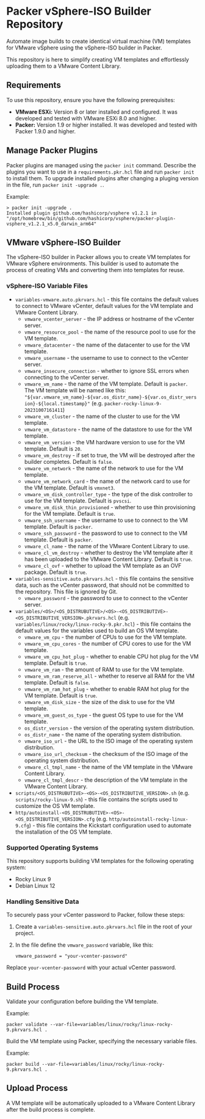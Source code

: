 # Packer vSphere-ISO Builder Repository

Automate image builds to create identical virtual machine (VM) templates for VMware vSphere using the vSphere-ISO builder in Packer.

This repository is here to simplify creating VM templates and effortlessly uploading them to a VMware Content Library.

## Requirements

To use this repository, ensure you have the following prerequisites:

- **VMware ESXi:** Version 8 or later installed and configured. It was developed and tested with VMware ESXi 8.0 and higher.
- **Packer:** Version 1.9 or higher installed. It was developed and tested with Packer 1.9.0 and higher.

## Manage Packer Plugins

Packer plugins are managed using the `packer init` command. Describe the plugins you want to use in a `requirements.pkr.hcl` file and run `packer init` to install them. To upgrade installed  plugins after changing a pluging version in the file, run `packer init -upgrade .`.

Example:

```shell
> packer init -upgrade .
Installed plugin github.com/hashicorp/vsphere v1.2.1 in "/opt/homebrew/bin/github.com/hashicorp/vsphere/packer-plugin-vsphere_v1.2.1_x5.0_darwin_arm64"
```

## VMware vSphere-ISO Builder

The vSphere-ISO builder in Packer allows you to create VM templates for VMware vSphere environments. This builder is used to automate the process of creating VMs and converting them into templates for reuse.

### vSphere-ISO Variable Files

- `variables-vmware.auto.pkrvars.hcl` - this file contains the default values to connect to VMware vCenter, default values for the VM template and VMware Content Library.
  - `vmware_vcenter_server` - the IP address or hostname of the vCenter server.
  - `vmware_resource_pool` - the name of the resource pool to use for the VM template.
  - `vmware_datacenter` - the name of the datacenter to use for the VM template.
  - `vmware_username` - the username to use to connect to the vCenter server.
  - `vmware_insecure_connection` - whether to ignore SSL errors when connecting to the vCenter server.
  - `vmware_vm_name` - the name of the VM template. Default is `packer`. The VM template will be named like this: `"${var.vmware_vm_name}-${var.os_distr_name}-${var.os_distr_version}-${local.timestamp}"` (e.g. `packer-rocky-linux-9-20231007161411`)
  - `vmware_vm_cluster` - the name of the cluster to use for the VM template.
  - `vmware_vm_datastore` - the name of the datastore to use for the VM template.
  - `vmware_vm_version` - the VM hardware version to use for the VM template. Default is `20`.
  - `vmware_vm_destroy` - if set to true, the VM will be destroyed after the builder completes. Default is `false`.
  - `vmware_vm_network` - the name of the network to use for the VM template.
  - `vmware_vm_network_card` - the name of the network card to use for the VM template. Default is `vmxnet3`.
  - `vmware_vm_disk_controller_type` - the type of the disk controller to use for the VM template. Default is `pvscsi`.
  - `vmware_vm_disk_thin_provisioned` - whether to use thin provisioning for the VM template. Default is `true`.
  - `vmware_ssh_username` - the username to use to connect to the VM template. Default is `packer`.
  - `vmware_ssh_password` - the password to use to connect to the VM template. Default is `packer`.
  - `vmware_cl_name` - the name of the VMware Content Library to use.
  - `vmware_cl_vm_destroy` - whether to destroy the VM template after it has been uploaded to the VMware Content Library. Default is `true`.
  - `vmware_cl_ovf` - whether to upload the VM template as an OVF package. Default is `true`.
- `variables-sensitive.auto.pkrvars.hcl` - this file contains the sensitive data, such as the vCenter password, that should not be committed to the repository. This file is ignored by Git.
  - `vmware_password` - the password to use to connect to the vCenter server.
- `variables/<OS>/<OS_DISTRUBUTIVE>/<OS>-<OS_DISTRIBUTIVE>-<OS_DISTRIBUTIVE_VERSION>.pkrvars.hcl` (e.g. `variables/linux/rocky/linux-rocky-9.pkr.hcl`) - this file contains the default values for the variables used to build an OS VM template.
  - `vmware_vm_cpu` - the number of CPUs to use for the VM template.
  - `vmware_vm_cpu_cores` - the number of CPU cores to use for the VM template.
  - `vmware_vm_cpu_hot_plug` - whether to enable CPU hot plug for the VM template. Default is `true`.
  - `vmware_vm_ram` - the amount of RAM to use for the VM template.
  - `vmware_vm_ram_reserve_all` - whether to reserve all RAM for the VM template. Default is `false`.
  - `vmware_vm_ram_hot_plug` - whether to enable RAM hot plug for the VM template. Default is `true`.
  - `vmware_vm_disk_size` - the size of the disk to use for the VM template.
  - `vmware_vm_guest_os_type` - the guest OS type to use for the VM template.
  - `os_distr_version` - the version of the operating system distribution.
  - `os_distr_name` - the name of the operating system distribution.
  - `vmware_iso_url` - the URL to the ISO image of the operating system distribution.
  - `vmware_iso_url_checksum` - the checksum of the ISO image of the operating system distribution.
  - `vmware_cl_tmpl_name` - the name of the VM template in the VMware Content Library.
  - `vmware_cl_tmpl_descr` - the description of the VM template in the VMware Content Library.
- `scripts/<OS_DISTRUBUTIVE>-<OS>-<OS_DISTRIBUTIVE_VERSION>.sh` (e.g. `scripts/rocky-linux-9.sh`) - this file contains the scripts used to customize the OS VM template.
- `http/autoinstall-<OS_DISTRUBUTIVE>-<OS>-<OS_DISTRIBUTIVE_VERSION>.cfg` (e.g. `http/autoinstall-rocky-linux-9.cfg`) - this file contains the Kickstart configuration used to automate the installation of the OS VM template.

### Supported Operating Systems

This repository supports building VM templates for the following operating system:

- Rocky Linux 9
- Debian Linux 12

### Handling Sensitive Data

To securely pass your vCenter password to Packer, follow these steps:

1. Create a `variables-sensitive.auto.pkrvars.hcl` file in the root of your project.
2. In the file define the `vmware_password` variable, like this:

   ```hcl
   vmware_password = "your-vcenter-password"
   ```

Replace `your-vcenter-password` with your actual vCenter password.


## Build Process

Validate your configuration before building the VM template.

Example:

```shell
packer validate --var-file=variables/linux/rocky/linux-rocky-9.pkrvars.hcl .
```

Build the VM template using Packer, specifying the necessary variable files.

Example:

```shell
packer build --var-file=variables/linux/rocky/linux-rocky-9.pkrvars.hcl .
```

## Upload Process

A VM template will be automatically uploaded to a VMware Content Library after the build process is complete.

